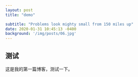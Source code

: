 ```yaml
---
layout: post
title: "demo"

subtitle: "Problems look mighty small from 150 miles up"
date: 2020-01-31 10:45:13 -0400
background: '/img/posts/06.jpg'
---
```



## 测试

这是我的第一篇博客，测试一下。
